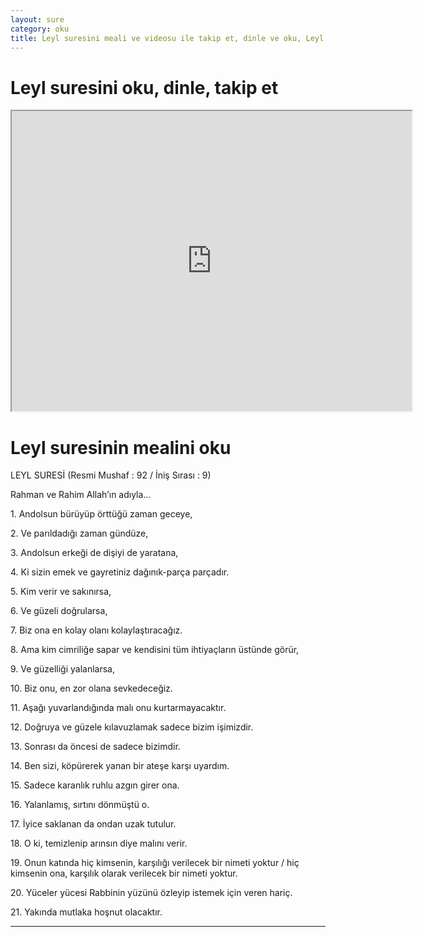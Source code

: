 ```yaml
---
layout: sure
category: oku
title: Leyl suresini meali ve videosu ile takip et, dinle ve oku, Leyl dinle, Leyl meali.
---
```


<div class="container">
  <div class="row">
    <div class="col-lg-12">
      <h1>Leyl suresini oku, dinle, takip et</h1>
      <div class="div-youtube-embed">
        <iframe width="640" height="480" src="https://www.youtube.com/embed/">frameborder="0" allowfullscreen></iframe>
      </div>
    </div>
  </div>

  <div class="row">
    <div class="col-lg-12">
      <h1>Leyl suresinin mealini oku</h1>
      <div><p></p><p></p><p>LEYL SURESİ (Resmi Mushaf : 92 / İniş Sırası : 9)</p><p>Rahman ve Rahim Allah’ın adıyla…</p><p></p><p></p><p>1. Andolsun bürüyüp örttüğü zaman geceye,</p><p></p><p></p><p>2. Ve parıldadığı zaman gündüze,</p><p></p><p></p><p>3. Andolsun erkeği de dişiyi de yaratana,</p><p></p><p></p><p>4. Ki sizin emek ve gayretiniz dağınık-parça parçadır.</p><p></p><p></p><p>5. Kim verir ve sakınırsa,</p><p></p><p></p><p>6. Ve güzeli doğrularsa,</p><p></p><p></p><p>7. Biz ona en kolay olanı kolaylaştıracağız.</p><p></p><p></p><p>8. Ama kim cimriliğe sapar ve kendisini tüm ihtiyaçların üstünde görür,</p><p></p><p></p><p>9. Ve güzelliği yalanlarsa,</p><p></p><p></p><p>10. Biz onu, en zor olana sevkedeceğiz.</p><p></p><p></p><p>11. Aşağı yuvarlandığında malı onu kurtarmayacaktır.</p><p></p><p></p><p>12. Doğruya ve güzele kılavuzlamak sadece bizim işimizdir.</p><p></p><p></p><p>13. Sonrası da öncesi de sadece bizimdir.</p><p></p><p></p><p>14. Ben sizi, köpürerek yanan bir ateşe karşı uyardım.</p><p></p><p></p><p>15. Sadece karanlık ruhlu azgın girer ona.</p><p></p><p></p><p>16. Yalanlamış, sırtını dönmüştü o.</p><p></p><p></p><p>17. İyice saklanan da ondan uzak tutulur.</p><p></p><p></p><p>18. O ki, temizlenip arınsın diye malını verir.</p><p></p><p></p><p>19. Onun katında hiç kimsenin, karşılığı verilecek bir nimeti yoktur / hiç kimsenin ona, karşılık olarak verilecek bir nimeti yoktur.</p><p></p><p></p><p>20. Yüceler yücesi Rabbinin yüzünü özleyip istemek için veren hariç.</p><p></p><p></p><p>21. Yakında mutlaka hoşnut olacaktır.</p><p></p><p></p></div>
    </div>
  </div>
</div>
<hr />